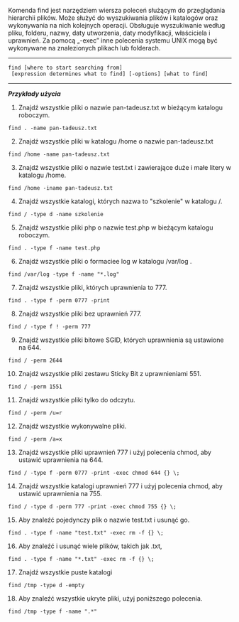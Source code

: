 Komenda find  jest narzędziem wiersza poleceń służącym do przeglądania hierarchii plików. Może służyć do wyszukiwania plików i katalogów oraz wykonywania na nich kolejnych operacji. Obsługuje wyszukiwanie według pliku, folderu, nazwy, daty utworzenia, daty modyfikacji, właściciela i uprawnień. Za pomocą „-exec” inne polecenia systemu UNIX mogą być wykonywane na znalezionych plikach lub folderach.
___

```
find [where to start searching from]
 [expression determines what to find] [-options] [what to find]
```

___
***Przykłady użycia***

1. Znajdź wszystkie pliki o nazwie pan-tadeusz.txt w bieżącym katalogu roboczym.
```
find . -name pan-tadeusz.txt
```

2. Znajdź wszystkie pliki w katalogu /home o nazwie pan-tadeusz.txt
```
find /home -name pan-tadeusz.txt
```

3. Znajdź wszystkie pliki o nazwie test.txt i zawierające duże i małe litery w katalogu /home.
```
find /home -iname pan-tadeusz.txt
```

4. Znajdź wszystkie katalogi, których nazwa to "szkolenie" w katalogu /.
```
find / -type d -name szkolenie
```

5. Znajdź wszystkie pliki php o nazwie test.php w bieżącym katalogu roboczym.
```
find . -type f -name test.php
```

6. Znajdź wszystkie pliki o formaciee log w katalogu /var/log .
```
find /var/log -type f -name "*.log"
```

7. Znajdź wszystkie pliki, których uprawnienia to 777.
```
find . -type f -perm 0777 -print
```

8. Znajdź wszystkie pliki bez uprawnień 777.
```
find / -type f ! -perm 777
```

9. Znajdź wszystkie pliki bitowe SGID, których uprawnienia są ustawione na 644.
```
find / -perm 2644
```

10. Znajdź wszystkie pliki zestawu Sticky Bit z uprawnieniami 551.
```
find / -perm 1551
```

11. Znajdź wszystkie pliki tylko do odczytu.
```
find / -perm /u=r
```

12. Znajdź wszystkie wykonywalne pliki.
```
find / -perm /a=x
```

13. Znajdź wszystkie pliki uprawnień 777 i użyj polecenia chmod, aby ustawić uprawnienia na 644.
```
find / -type f -perm 0777 -print -exec chmod 644 {} \;
```

14. Znajdź wszystkie katalogi uprawnień 777 i użyj polecenia chmod, aby ustawić uprawnienia na 755.
```
find / -type d -perm 777 -print -exec chmod 755 {} \;
```

15. Aby znaleźć pojedynczy plik o nazwie test.txt i usunąć go.
```
find . -type f -name "test.txt" -exec rm -f {} \;
```

16. Aby znaleźć i usunąć wiele plików, takich jak .txt,
```
find . -type f -name "*.txt" -exec rm -f {} \;
```

17. Znajdź wszystkie puste katalogi
```
find /tmp -type d -empty
```

18. Aby znaleźć wszystkie ukryte pliki, użyj poniższego polecenia.
```
find /tmp -type f -name ".*"
```


